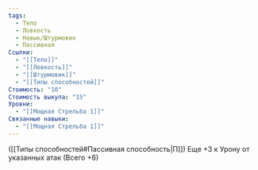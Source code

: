 ```yaml
---
tags:
  - Тело
  - Ловкость
  - Навык/Штурмовик
  - Пассивная
Ссылки:
  - "[[Тело]]"
  - "[[Ловкость]]"
  - "[[Штурмовик]]"
  - "[[Типы способностей]]"
Стоимость: "10"
Стоимость выкупа: "15"
Уровни:
  - "[[Мощная Стрельба 1]]"
Связанные навыки:
  - "[[Мощная Стрельба 1]]"
---
```

([[Типы способностей#Пассивная способность|П]]) Еще +3 к Урону от указанных атак (Всего +6)